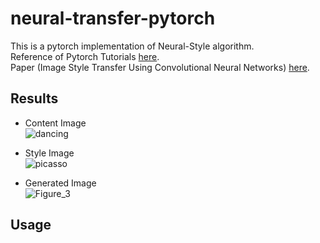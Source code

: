 # neural-transfer-pytorch
This is a pytorch implementation of Neural-Style algorithm.  
Reference of Pytorch Tutorials [here](https://pytorch.org/tutorials/advanced/neural_style_tutorial.html).  
Paper (Image Style Transfer Using Convolutional Neural Networks) [here](https://www.cv-foundation.org/openaccess/content_cvpr_2016/papers/Gatys_Image_Style_Transfer_CVPR_2016_paper.pdf).

## Results
- Content Image  
![dancing](https://user-images.githubusercontent.com/50588393/81081857-6d672d00-8f2d-11ea-928e-1b50407ef1a0.jpg)

- Style Image  
![picasso](https://user-images.githubusercontent.com/50588393/81081866-6f30f080-8f2d-11ea-873f-b789c670251f.jpg)

- Generated Image  
![Figure_3](https://user-images.githubusercontent.com/50588393/81081870-70621d80-8f2d-11ea-8040-d74dab0239a2.png)

## Usage
